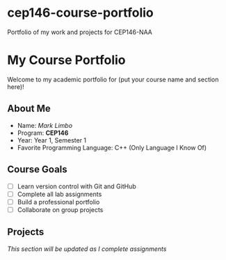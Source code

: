# cep146-course-portfolio
Portfolio of my work and projects for CEP146-NAA

# My Course Portfolio
 
Welcome to my academic portfolio for (put your course name and section here)!
 
## About Me
- Name: *Mark Limbo* 
- Program: **CEP146**
- Year: Year 1, Semester 1
- Favorite Programming Language: C++ (Only Language I Know Of)
 
## Course Goals
- [ ] Learn version control with Git and GitHub
- [ ] Complete all lab assignments
- [ ] Build a professional portfolio
- [ ] Collaborate on group projects
 
## Projects
*This section will be updated as I complete assignments*
 
